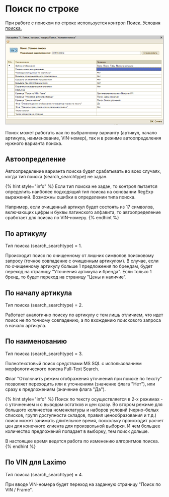 # Поиск по строке

При работе с поиском по строке используется контрол [Поиск. Условия поиска.](../../tekhnicheskaya-dokumentaciya-1/opisanie-kontrolov/1-poisk-katalog-tovary/poisk-usloviya-poiska.md)

![&#x41A;&#x43E;&#x43D;&#x442;&#x440;&#x43E;&#x43B; &#x41F;&#x43E;&#x438;&#x441;&#x43A;. &#x423;&#x441;&#x43B;&#x43E;&#x432;&#x438;&#x44F; &#x43F;&#x43E;&#x438;&#x441;&#x43A;&#x430; &#x43F;&#x440;&#x438; &#x434;&#x43E;&#x431;&#x430;&#x432;&#x43B;&#x435;&#x43D;&#x438;&#x438; &#x43D;&#x430; &#x441;&#x442;&#x440;&#x430;&#x43D;&#x438;&#x446;&#x443;](../../.gitbook/assets/image%20%2844%29.png)

Поиск может работать как по выбранному варианту \(артикул, начало артикула, наименование, VIN-номер\), так и в режиме автоопределения нужного варианта поиска.

## Автоопределение

Автоопределение варианта поиска будет срабатывать во всех случаях, когда тип поиска \(search\_searchtype\) не задан.

{% hint style="info" %}
Если тип поиска не задан, то контрол пытается определить наиболее подходящий тип поиска на основании RegExp выражений. Возможны ошибки в определении типа поиска.

Например, если очищенный артикул будет состоять из 17 символов, включающих цифры и буквы латинского алфавита, то автоопределение сработает для поиска по VIN-номеру.
{% endhint %}

## По артикулу

Тип поиска \(search\_searchtype\) = 1.

Происходит поиск по очищенному от лишних символов поисковому запросу \(точное совпадение с очищенным артикулом\). В случае, если по очищенному артикулу больше 1 предложения по брендам, будет переход на страницу "Уточнения артикула и бренда". Если только 1 бренд, то будет переход на страницу "Цены и наличие".

## По началу артикула

Тип поиска \(search\_searchtype\) = 2.

Работает аналогично поиску по артикулу с тем лишь отличием, что идет поиск не по точному совпадению, а по вхождению поискового запроса в начало артикула.

## По наименованию

Тип поиска \(search\_searchtype\) = 3.

Полнотекстовый поиск средствами MS SQL с использованием морфологического поиска Full-Text Search.

Флаг "Отключить режим отображения уточнений при поиске по тексту" позволяет переходить или к уточнениям \(значение флага "Нет"\), или сразу к предложениям \(значение флага "Да"\).

{% hint style="info" %}
Поиск по тексту осуществляется в 2-х режимах - с уточнением и с выводом остатков и цен сразу. Во втором режиме для большого количества номенклатуры и наборов условий \(черно-белых списков, групп доступности складов, правил ценообразования и т.д.\) поиск может занимать длительное время, поскольку происходит расчет цен для конечного клиента для произвольной выборки. И чем большее количество предложений попадает в выборку, тем поиск дольше.

В настоящее время ведется работа по изменению алгоритмов поиска.
{% endhint %}

## По VIN для Laximo

Тип поиска \(search\_searchtype\) = 4.

При вводе VIN-номера будет переход на заданную страницу "Поиск по VIN / Frame".

